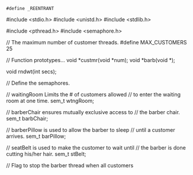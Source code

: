     #define _REENTRANT

#include <stdio.h>
#include <unistd.h>
#include <stdlib.h>

#include <pthread.h>
#include <semaphore.h>

// The maximum number of customer threads.
#define MAX_CUSTOMERS 25

// Function prototypes...
void *custmr(void *num);
void *barb(void *);

void rndwt(int secs);

// Define the semaphores.

// waitingRoom Limits the # of customers allowed 
// to enter the waiting room at one time.
sem_t wtngRoom;   

// barberChair ensures mutually exclusive access to
// the barber chair.
sem_t barbChair;

// barberPillow is used to allow the barber to sleep
// until a customer arrives.
sem_t barPillow;

// seatBelt is used to make the customer to wait until
// the barber is done cutting his/her hair. 
sem_t stBelt;

// Flag to stop the barber thread when all customers
